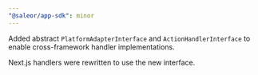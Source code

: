 ```yaml
---
"@saleor/app-sdk": minor
---
```


Added abstract `PlatformAdapterInterface` and `ActionHandlerInterface` to enable cross-framework handler implementations.

Next.js handlers were rewritten to use the new interface.
